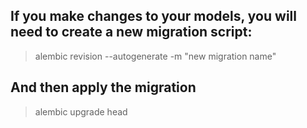 ## If you make changes to your models, you will need to create a new migration script:
> alembic revision --autogenerate -m "new migration name" 
## And then apply the migration
> alembic upgrade head
